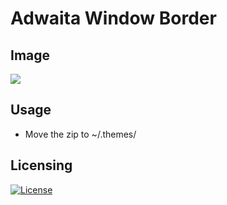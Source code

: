 # Adwaita Window Border

  ## Image
  ![](https://i.imgur.com/wwFiD64.png)

  ## Usage
  - Move the zip to ~/.themes/

  ## Licensing
  [![License](https://img.shields.io/github/license/blainegith/adwaita-window-border)](https://github.com/blainegith/adwaita-window-border/blob/master/LICENSE)
